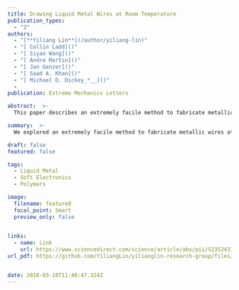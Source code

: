 ```yaml
---
title: Drawing Liquid Metal Wires at Room Temperature
publication_types:
  - "2"
authors:
  - "[**Yiliang Lin**](/author/yiliang-lin)"
  - "[ Collin Ladd]()"
  - "[ Siyao Wang]()"
  - "[ Andre Martin]()"
  - "[ Jan Genzer]()"
  - "[ Saad A. Khan]()"
  - "[ Michael D. Dickey_*__]()"
  - 
publication: Extreme Mechanics Letters

abstract:  >-
  This paper describes an extremely facile method to fabricate metallic wires at room temperature. The wires form by stretching viscoelastic polymer substrates supporting a drop of gallium-based liquid metal. Stretching the polymer causes the metal to also elongate due to the adhesion between the two materials. The diameters of the resulting wires, which can be as small as 10 μm, decrease with increasing strain. This method is inspired by the process used for drawing optical fibers, which involves pulling a pre-form cylinder of molten glass until it thins to the size of a fiber. In contrast, the process here is done at room temperature and realized without the need for large forces. Moreover, geometries beyond simple wires are possible including parallel, core–shell, branched, and helix structures. The resulting wires can be elastic (stretchable), viscoelastic (soft), or plastic (stiff) depending on the chemistry and post-processing of the polymer. Wires can make electrical contacts by allowing the metal to sink through the viscoelastic polymer onto a substrate containing electrodes. In addition, removing the polymer substrate after elongation produces freestanding liquid metal wires stabilized by the surface oxide on the metal. Rheological studies show that polymers with a variety of properties can be utilized to form these wires including viscoelastic materials and gels. The ability to form metallic wires in a simple manner may find uses in soft and stretchable electronics, or enable new applications, such as ‘wires on demand’ for repairing electrical connections.

summary:  >-
  We explored an extremely facile method to fabricate metallic wires at room temperature.

draft: false
featured: false

tags:
  - Liquid Metal
  - Soft Electronics
  - Polymers

image:
  filename: featured
  focal_point: Smart
  preview_only: false
  

links:
  - name: Link
    url: https://www.sciencedirect.com/science/article/abs/pii/S235243161630075X?via%3Dihub
url_pdf: https://github.com/YiliangLin/yilianglin-research-group/files/9945730/Drawing.liquid.metal.wires.at.room.temperature.pdf


date: 2016-03-18T11:40:47.324Z
---
```

